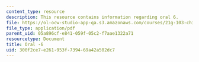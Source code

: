 ```yaml
---
content_type: resource
description: This resource contains information regarding oral 6.
file: https://ol-ocw-studio-app-qa.s3.amazonaws.com/courses/21g-103-chinese-iii-regular-fall-2003/300f2ce7e261953f739469a42a502dc7_MIT21G_103F03_oral_6.pdf
file_type: application/pdf
parent_uid: 05a896cf-e841-059f-05c2-f7aae1322a71
resourcetype: Document
title: Oral -6
uid: 300f2ce7-e261-953f-7394-69a42a502dc7
---
```

